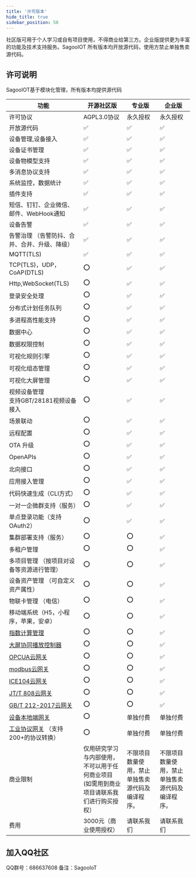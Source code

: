 ```yaml
---
title: '许可版本'
hide_title: true
sidebar_position: 50
---
```


社区版可用于个人学习或自有项目使用，不得商业给第三方。企业版提供更为丰富的功能及技术支持服务。SagooIOT 所有版本均开放源代码，使用方禁止单独售卖源代码。

## 许可说明

SagooIOT基于模块化管理，所有版本均提供源代码

| 功能                                            | 开源社区版                                               | 专业版                    | 企业版                      |
|-----------------------------------------------|-----------------------------------------------------|------------------------|--------------------------|
| 许可协议                                          | AGPL3.0协议                                           | 永久授权	                  | 永久授权	                    |
| 开放源代码                                         | ✅                                                   | ✅                      | ✅                        |
| 设备管理,设备接入                                     | ✅                                                   | ✅                      | ✅                        |
| 设备证书管理                                        | ✅                                                   | ✅                      | ✅                        |
| 设备物模型支持                                       | ✅                                                   | ✅                      | ✅                        |
| 多消息协议支持                                       | ✅                                                   | ✅                      | ✅                        |
| 系统监控，数据统计                                     | ✅                                                   | ✅                      | ✅                        |
| 插件支持                                          | ✅                                                   | ✅                      | ✅                        |
| 短信、钉钉、企业微信、邮件、WebHook通知                       | ✅                                                   | ✅                      | ✅                    |
| 设备告警                          | ✅                                                   | ✅                      | ✅                        |
| 告警治理 （告警防抖、合并、合并、升级、降级）                                        | ✅                                                   | ✅                      | ✅     |
| MQTT(TLS)                                     | ✅                                                   | ✅                      | ✅                        |
| TCP(TLS)，UDP，CoAP(DTLS)                       | ⭕                                                   | ✅                      | ✅                        |
| Http,WebSocket(TLS)                           | ⭕                                                   | ✅                      | ✅                        |
| 登录安全处理                                        |  ⭕                                                  | ✅                      | ✅                        |
| 分布式计划任务队列                                     | ⭕                                                   | ✅                      | ✅                        |
| 多进程高性能支持                                      | ⭕                                                   | ✅                      | ✅                        |
| 数据中心                                          | ⭕                                                   | ✅                      | ✅                        |
| 数据权限控制                                        | ⭕                                                   | ✅                      | ✅                        |
| 可视化规则引擎                                       | ⭕                                                   | ✅                      | ✅                        |
| 可视化组态管理                                       | ⭕                                                   | ✅                      | ✅                        |
| 可视化大屏管理                                       | ⭕                                                   | ✅                      | ✅                        |
| 视频设备管理<br/>支持GBT/28181视频设备接入                  | ⭕                                                   | ✅                      | ✅                        |
| 场景联动                                          | ⭕                                                   | ✅                      | ✅                        |
| 远程配置                                          | ⭕                                                   | ✅                      | ✅                        |
| OTA 升级                                        | ⭕                                                   | ✅                      | ✅                        |
| OpenAPIs                                      | ⭕                                                   | ✅                      | ✅                        |
| 北向接口                                          | ⭕                                                   | ✅                      | ✅                        |
| 应用接入管理                                        | ⭕                                                   |  ✅                       | ✅                        |
| 代码快速生成（CLI方式）                                 | ⭕                                                   | ✅                      | ✅                        |
| 一对一企微群支持（服务）                                  | ⭕                                                   | ✅                      | ✅                        |
| 单点登录功能（支持OAuth2）                              | ⭕                                                   | ✅                       | ✅                        |
| 集群部署支持（服务）                                    | ⭕                                                   | ⭕                       | ✅                        |
| 多租户管理                                         | ⭕                                                   | ⭕                      | ✅                        |
| 多项目管理 （按项目对设备等资源进行管理）                         | ⭕                                                   | ⭕                      | ✅                        |
| 设备资产管理 （可自定义资产属性）                             | ⭕                                                   | ⭕                      | ✅                        |
| 物联卡管理 （电信）                                    | ⭕                                                   | ⭕                      | ✅                        |
| 移动端系统（H5，小程序，苹果，安卓）                           | ⭕                                                   | ⭕                      | ✅                        |
| [指数计算管理](/enterprise/totalIndex/)             | ⭕                                                   | ⭕                      | ✅                        |
| [大屏协同播放控制器](/enterprise/lsc/)                 | ⭕                                                   | ⭕                      | ✅                        |
| [OPCUA云网关](/enterprise/gateway/opcua)         | ⭕                                                   | ⭕                      | ✅                        |
| [modbus云网关](/enterprise/gateway/modbus)       | ⭕                                                   | ⭕                      | ✅                        |
| [ICE104云网关](/enterprise/gateway/ice104/)      | ⭕                                                   | ⭕                      | ✅                        |
| [JT/T 808云网关](/enterprise/gateway/jt808)      | ⭕                                                   | ⭕                      | ✅                        |
| [GB/T 212-2017云网关](/enterprise/gateway/gbt212) | ⭕                                                   | ⭕                      | ✅                        |
| [设备本地端网关](/enterprise/gateway/gw)             | ⭕                                                   | 单独付费                   | 单独付费                     |
| [工业协议网关](/enterprise/gateway/industry) （支持200+的协议转换） | ⭕                                                   | 单独付费                   | 单独付费                     |
| 商业限制                                          | 仅用研究学习与内部使用，不可以用于任何商业项目 <br />(如需用到商业项目请联系我们进行购买授权） | 不限项目数量使用，禁止单独售卖源代码及编译程序。 | 不限项目数量使用，禁止单独售卖源代码及编译程序。 |
| 费用                                            | 3000元（商业使用授权）                                       | 请联系我们                  | 请联系我们                    |


## 加入QQ社区
QQ群号：686637608
备注：SagooIoT


